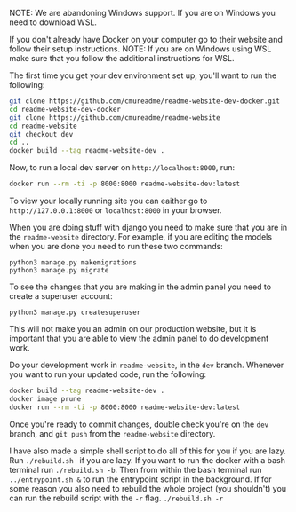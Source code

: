 NOTE: We are abandoning Windows support. If you are on Windows you need to download WSL.

If you don't already have Docker on your computer go to their website and follow their setup instructions.
NOTE: If you are on Windows using WSL make sure that you follow the additional instructions for WSL.

The first time you get your dev environment set up, you'll want to run the following:

```bash
git clone https://github.com/cmureadme/readme-website-dev-docker.git
cd readme-website-dev-docker
git clone https://github.com/cmureadme/readme-website
cd readme-website
git checkout dev
cd ..
docker build --tag readme-website-dev .
```

Now, to run a local dev server on `http://localhost:8000`, run:

```bash
docker run --rm -ti -p 8000:8000 readme-website-dev:latest
```

To view your locally running site you can eaither go to `http://127.0.0.1:8000` or `localhost:8000` in your browser.

When you are doing stuff with django you need to make sure that you are in the `readme-website` directory.
For example, if you are editing the models when you are done you need to run these two commands: 

```
python3 manage.py makemigrations
python3 manage.py migrate
```

To see the changes that you are making in the admin panel you need to create a superuser account:
```
python3 manage.py createsuperuser
```
This will not make you an admin on our production website, but it is important that you are able to view the admin panel to do development work.

Do your development work in `readme-website`, in the `dev` branch. Whenever you want to run your updated code, run the following:

```bash
docker build --tag readme-website-dev .
docker image prune
docker run --rm -ti -p 8000:8000 readme-website-dev:latest
```

Once you're ready to commit changes, double check you're on the `dev` branch, and `git push` from the `readme-website` directory.

I have also made a simple shell script to do all of this for you if you are lazy.
Run ```./rebuild.sh ``` if you are lazy.
If you want to run the docker with a bash terminal run ```./rebuild.sh -b```.
Then from within the bash terminal run ```../entrypoint.sh &``` to run the entrypoint script in the background.
If for some reason you also need to rebuild the whole project (you shouldn't) you can run the rebuild script with the ```-r``` flag.
```./rebuild.sh -r ```
